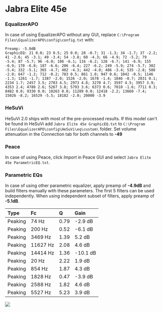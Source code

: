 # Jabra Elite 45e

### EqualizerAPO
In case of using EqualizerAPO without any GUI, replace `C:\Program Files\EqualizerAPO\config\config.txt`
with:
```
Preamp: -5.0dB
GraphicEQ: 21 0.0; 23 0.5; 25 0.0; 28 -0.7; 31 -1.3; 34 -1.7; 37 -2.2; 41 -2.6; 45 -3.1; 49 -3.4; 54 -3.8; 60 -4.3; 66 -4.9; 72 -5.2; 79 -5.4; 87 -5.7; 96 -6.0; 106 -6.1; 116 -6.2; 128 -6.7; 141 -6.9; 155 -6.9; 170 -6.8; 187 -6.6; 206 -6.4; 227 -6.2; 249 -5.9; 274 -5.7; 302 -5.4; 332 -5.1; 365 -4.7; 402 -4.3; 442 -4.0; 486 -3.4; 535 -2.8; 588 -2.0; 647 -1.2; 712 -0.2; 783 0.5; 861 1.0; 947 0.6; 1042 -0.5; 1146 -1.3; 1261 -1.7; 1387 -2.0; 1526 -2.0; 1678 -1.4; 1846 -0.7; 2031 0.1; 2234 1.7; 2457 3.5; 2703 4.5; 2973 4.8; 3270 4.7; 3597 4.5; 3957 3.9; 4353 2.4; 4788 2.6; 5267 3.8; 5793 3.6; 6373 0.6; 7010 -1.6; 7711 0.3; 8482 0.0; 9330 0.0; 10263 0.0; 11289 0.0; 12418 -2.2; 13660 -7.4; 15026 -8.2; 16529 -5.5; 18182 -2.0; 20000 -3.9
```

### HeSuVi
HeSuVi 2.0 ships with most of the pre-processed results. If this model can't be found in HeSuVi add
`Jabra Elite 45e GraphicEQ.txt` to `C:\Program Files\EqualizerAPO\config\HeSuVi\eq\custom\` folder.
Set volume attenuation in the Connection tab for both channels to **-49**

### Peace
In case of using Peace, click *Import* in Peace GUI and select `Jabra Elite 45e ParametricEQ.txt`.

### Parametric EQs
In case of using other parametric equalizer, apply preamp of **-4.9dB** and build filters manually
with these parameters. The first 5 filters can be used independently.
When using independent subset of filters, apply preamp of **-5.1dB**.

| Type    | Fc       |    Q | Gain     |
|:--------|:---------|:-----|:---------|
| Peaking | 74 Hz    | 0.79 | -2.9 dB  |
| Peaking | 200 Hz   | 0.52 | -6.1 dB  |
| Peaking | 3469 Hz  | 1.39 | 5.2 dB   |
| Peaking | 11627 Hz | 2.08 | 4.6 dB   |
| Peaking | 14414 Hz | 1.36 | -10.1 dB |
| Peaking | 20 Hz    | 2.22 | 1.9 dB   |
| Peaking | 854 Hz   | 1.87 | 4.3 dB   |
| Peaking | 1828 Hz  | 0.47 | -3.9 dB  |
| Peaking | 2588 Hz  | 1.82 | 4.6 dB   |
| Peaking | 5527 Hz  | 5.23 | 3.9 dB   |

![](https://raw.githubusercontent.com/jaakkopasanen/AutoEq/master/results/rtings/avg/Jabra%20Elite%2045e/Jabra%20Elite%2045e.png)